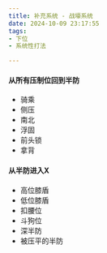 ```yaml
---
title: 补充系统 - 战壕系统
date: 2024-10-09 23:17:55
tags:
- 下位
- 系统性打法

---
```




#### 从所有压制位回到半防

- 骑乘
- 侧压
- 南北
- 浮固
- 前头锁
- 拿背



#### 从半防进入X

- 高位膝盾
- 低位膝盾
- 扣腰位
- 斗狗位
- 深半防
- 被压平的半防
